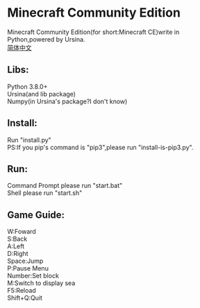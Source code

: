 # Minecraft Community Edition
Minecraft Community Edition(for short:Minecraft CE)write in Python,powered by Ursina.<br>
<a href="README_ZHCN.md">简体中文</a>
## Libs:
Python 3.8.0+<br>
Ursina(and lib package)<br>
Numpy(in Ursina's package?I don't know)
## Install:
Run "install.py"<br>
PS:If you pip's command is "pip3",please run "install-is-pip3.py".
## Run:
Command Prompt please run "start.bat"<br>
Shell please run "start.sh"
## Game Guide:
W:Foward<br>
S:Back<br>
A:Left<br>
D:Right<br>
Space:Jump<br>
P:Pause Menu<br>
Number:Set block<br>
M:Switch to display sea<br>
F5:Reload<br>
Shift+Q:Quit
